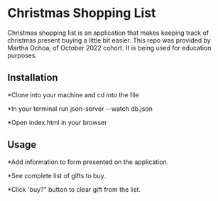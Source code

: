# Christmas Shopping List

Christmas shopping list is an application that makes keeping track of christmas present buying a little bit easier. 
This repo was provided by Martha Ochoa, of October 2022 cohort.
It is being used for education purposes.

## Installation 

*Clone into your machine and cd into the file

*In your terminal run json-server --watch db.json

*Open index.html in your browser

## Usage 

*Add information to form presented on the application.

*See complete list of gifts to buy.

*Click 'buy?" button to clear gift from the list.

